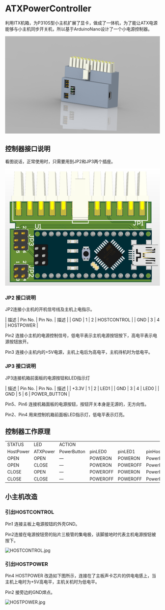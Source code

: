 # ATXPowerController

 利用ITX机箱，为P310S型小主机扩展了显卡，做成了一体机，为了能让ATX电源能够与小主机同步开关机，所以基于ArduinoNano设计了一个小电源控制器。

![asm0001.jpg](https://github.com/6bigfire/ATXPowerController/blob/main/Images/asm0001.jpg)

## 控制器接口说明

看图说话，正常使用时，只需要用到JP2和JP3两个插座。

![pcb_3d.png](https://github.com/6bigfire/ATXPowerController/blob/main/Images/pcb_3d.png)

### JP2 接口说明

JP2连接小主机的开机信号线及主机上电指示。

| 描述  | Pin No. | Pin No. | 描述          |
| GND | 1       | 2       | HOSTCONTROL |
| GND | 3       | 4       | HOSTPOWER   |

Pin2 连接小主机的电源控制信号，低电平表示主机电源按钮按下，高电平表示电源按钮放开。

Pin3 连接小主机内的+5V电源，主机上电后为高电平，主机待机时为低电平。

### JP3 接口说明

JP3连接机箱前面板的电源按钮和LED指示灯

| 描述    | Pin No. | Pin No. | 描述           |
| +3.3V | 1       | 2       | LED1         |
| GND   | 3       | 4       | LED0         |
| GND   | 5       | 6       | POWER_BUTTON |

Pin5、Pin6 连接机箱面板的电源按钮，按钮开关本身是无源的，无方向性。

Pin2、Pin4 用来控制机箱前面板LED指示灯，低电平表示灯亮。

## 控制器工作原理

<style>
</style>

|           |          |             |          |          |                |               |
| --------- | -------- | ----------- | -------- | -------- | -------------- | ------------- |
| STATUS    | LED      | ACTION      |          |          |                |               |
| HostPower | ATXPower | PowerButton | pinLED0  | pinLED1  | pinHostControl | pinATXControl |
| OPEN      | OPEN     | —           | POWERON  | POWERON  | PowerButton    | POWERON       |
| OPEN      | CLOSE    | —           | POWERON  | POWEROFF | PowerButton    | POWERON       |
| CLOSE     | OPEN     | —           | POWEROFF | POWERON  | PowerButton    | POWEROFF      |
| CLOSE     | CLOSE    | —           | POWEROFF | POWEROFF | PowerButton    | POWEROFF      |

## 小主机改造

### 引出HOSTCONTROL

Pin1 连接主板上电源按钮的外壳GND。

Pin2连接在电源按钮旁的贴片三极管的集电极，该脚接地时代表主机电源按钮被按下。

![HOSTCONTROL.jpg](https://github.com/6bigfire/ATXPowerController/blob/main/Images/HOSTCONTROL.jpg)

### 引出HOSTPOWER

Pin4 HOSTPOWER 改造如下图所示，连接在了主板声卡芯片的供电电感上，当主机上电时为+5V高电平，主机关机时为低电平。

Pin2 接旁边的GND焊点。

![HOSTPOWER.jpg](https://github.com/6bigfire/ATXPowerController/blob/main/Images/HOSTPOWER.jpg)
